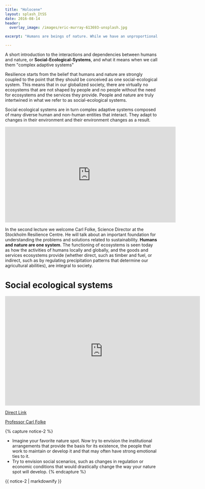 ```yaml
---
title: "Holocene"
layout: splash_ItSS
date: 2016-08-14
header:
  overlay_image: /images/eric-murray-613693-unsplash.jpg

excerpt: "Humans are beings of nature. While we have an unproportional impact on the planet since some centuries back, we still need food, water, air, shelter and connection. To understand that our wellbeing is unseparabale from the health of the ecosystems around us is embedded in taking a social-ecological systems view."

---
```


A short introduction to the interactions and dependencies between humans and nature, or __Social-Ecological-Systems__, and what it means when we call them "complex adaptive systems"

Resilience starts from the belief that humans and nature are strongly coupled to the point that they should be conceived as one social-ecological system. This means that in our globalized society, there are virtually no ecosystems that are not shaped by people and no people without the need for ecosystems and the services they provide. People and nature are truly intertwined in what we refer to as social-ecological systems.

Social ecological systems are in turn complex adaptive systems composed of many diverse human and non-human entities that interact. They adapt to changes in their environment and their environment changes as a result.

<iframe width="560" height="315" src="https://www.youtube.com/embed/1WrMK-cqmkc" frameborder="0" encrypted-media" allowfullscreen></iframe>

In the second lecture we welcome Carl Folke, Science Director at the Stockholm Resilience Centre. He will talk about an important foundation for understanding the problems and solutions related to sustainability. __Humans and nature are one system__. The functioning of ecosystems is seen today as how the activities of humans locally and globally, and the goods and services ecosystems provide (whether direct, such as timber and fuel, or indirect, such as by regulating precipitation patterns that determine our agricultural abilities), are integral to society.

# Social ecological systems

<iframe width="640" height="360" src="https://www.youtube.com/embed/AONZkofXko4" frameborder="0" allowfullscreen></iframe>

[Direct Link](https://www.youtube.com/embed/AONZkofXko4)

[Professor Carl Folke](http://www.stockholmresilience.org/21/contact/staff/1-15-2008-folke.html)

{% capture notice-2 %}
* Imagine your favorite nature spot. Now try to envision the institutional arrangements that provide the basis for its existence, the people that work to maintain or develop it and that may often have strong emotional ties to it.
* Try to envision social scenarios, such as changes in regulation or economic conditions that would drastically change the way your nature spot will develop.
{% endcapture %}
<div class="notice--info">{{ notice-2 | markdownify }}</div>
